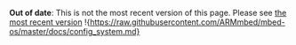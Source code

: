 <span class="warnings">**Out of date**: This is not the most recent version of this page. Please see [the most recent version](https://os.mbed.com/docs/latest/reference/configuration.html)</span>
!{https://raw.githubusercontent.com/ARMmbed/mbed-os/master/docs/config_system.md}
